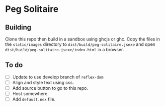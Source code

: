 # Peg Solitaire

## Building
Clone this repo then build in a sandbox using ghcjs or ghc.
Copy the files in the `static/images` directory to
`dist/build/peg-solitaire.jsexe` and open
`dist/build/peg-solitaire.jsexe/index.html` in a browser.

## To do

- [ ] Update to use develop branch of `reflex-dom`
- [ ] Align and style text using css.
- [ ] Add source button to go to this repo.
- [ ] Host somewhere.
- [ ] Add `default.nex` file.
